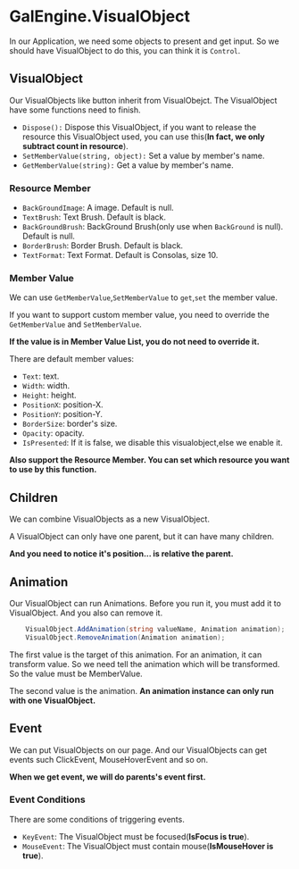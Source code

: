 # GalEngine.VisualObject

In our Application, we need some objects to present and get input.
So we should have VisualObject to do this, you can think it is `Control`.

## VisualObject

Our VisualObjects like button inherit from VisualObejct.
The VisualObject have some functions need to finish.

- `Dispose():` Dispose this VisualObject, if you want to release the resource this VisualObject used, you can use this(**In fact, we only subtract count in resource**).
- `SetMemberValue(string, object):` Set a value by member's name.
- `GetMemberValue(string):` Get a value by member's name.

### Resource Member

- `BackGroundImage`: A image. Default is null.
- `TextBrush`: Text Brush. Default is black.
- `BackGroundBrush`: BackGround Brush(only use when `BackGround` is null). Default is null.
- `BorderBrush`: Border Brush. Default is black.
- `TextFormat`: Text Format. Default is Consolas, size 10.

### Member Value

We can use `GetMemberValue`,`SetMemberValue` to `get`,`set` the member value.

If you want to support custom member value, you need to override the `GetMemberValue` and `SetMemberValue`.

**If the value is in Member Value List, you do not need to override it.**

There are default member values:

- `Text`: text.
- `Width`: width.
- `Height`: height.
- `PositionX`: position-X.
- `PositionY`: position-Y. 
- `BorderSize`: border's size.
- `Opacity`: opacity.
- `IsPresented`: If it is false, we disable this visualobject,else we enable it.

**Also support the Resource Member. You can set which resource you want to use by this function.**

## Children

We can combine VisualObjects as a new VisualObject.

A VisualObject can only have one parent, but it can have many children.

**And you need to notice it's position... is relative the parent.**

## Animation

Our VisualObject can run Animations.
Before you run it, you must add it to VisualObject.
And you also can remove it.

```C#
    VisualObject.AddAnimation(string valueName, Animation animation);
    VisualObject.RemoveAnimation(Animation animation);
```

The first value is the target of this animation.
For an animation, it can transform value. So we need tell the animation which will be transformed.
So the value must be MemberValue.

The second value is the animation. **An animation instance can only run with one VisualObject.**

## Event

We can put VisualObjects on our page.
And our VisualObjects can get events such ClickEvent, MouseHoverEvent and so on.

**When we get event, we will do parents's event first.**

### Event Conditions

There are some conditions of triggering events.

- `KeyEvent`: The VisualObject must be focused(**IsFocus is true**).
- `MouseEvent`: The VisualObject must contain mouse(**IsMouseHover is true**).